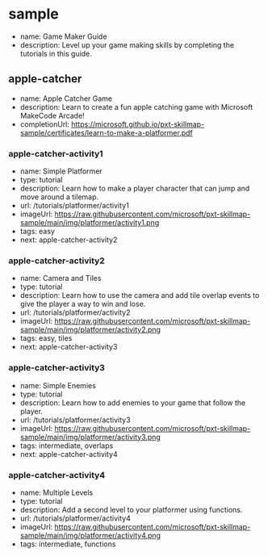 # sample
* name: Game Maker Guide
* description: Level up your game making skills by completing the tutorials in this guide.

## apple-catcher
* name: Apple Catcher Game
* description: Learn to create a fun apple catching game with Microsoft MakeCode Arcade!
* completionUrl: https://microsoft.github.io/pxt-skillmap-sample/certificates/learn-to-make-a-platformer.pdf

### apple-catcher-activity1

* name: Simple Platformer
* type: tutorial
* description: Learn how to make a player character that can jump and move around a tilemap.
* url: /tutorials/platformer/activity1
* imageUrl: https://raw.githubusercontent.com/microsoft/pxt-skillmap-sample/main/img/platformer/activity1.png
* tags: easy
* next: apple-catcher-activity2

### apple-catcher-activity2

* name: Camera and Tiles
* type: tutorial
* description: Learn how to use the camera and add tile overlap events to give the player a way to win and lose.
* url: /tutorials/platformer/activity2
* imageUrl: https://raw.githubusercontent.com/microsoft/pxt-skillmap-sample/main/img/platformer/activity2.png
* tags: easy, tiles
* next: apple-catcher-activity3

### apple-catcher-activity3

* name: Simple Enemies
* type: tutorial
* description: Learn how to add enemies to your game that follow the player.
* url: /tutorials/platformer/activity3
* imageUrl: https://raw.githubusercontent.com/microsoft/pxt-skillmap-sample/main/img/platformer/activity3.png
* tags: intermediate, overlaps
* next: apple-catcher-activity4

### apple-catcher-activity4

* name: Multiple Levels
* type: tutorial
* description: Add a second level to your platformer using functions.
* url: /tutorials/platformer/activity4
* imageUrl: https://raw.githubusercontent.com/microsoft/pxt-skillmap-sample/main/img/platformer/activity4.png
* tags: intermediate, functions
